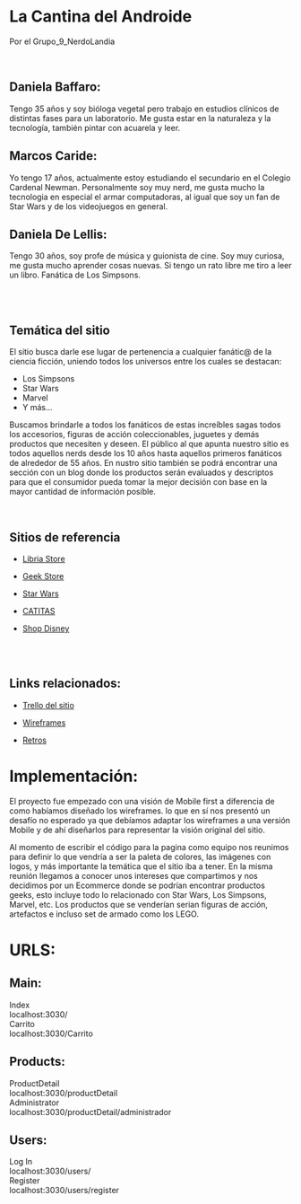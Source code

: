 # La Cantina del Androide
 Por el Grupo_9_NerdoLandia

<br>

## Daniela Baffaro:
Tengo 35 años y soy bióloga vegetal pero trabajo en estudios clínicos de distintas fases para un laboratorio. Me gusta estar en la naturaleza y la tecnología, también pintar con acuarela y leer.

## Marcos Caride:
Yo tengo 17 años, actualmente estoy estudiando el secundario en el Colegio Cardenal Newman. Personalmente soy muy nerd, me gusta mucho la tecnologia en especial el armar computadoras, al igual que soy un fan de Star Wars y de los videojuegos en general.

## Daniela De Lellis: 
Tengo 30 años, soy profe de música y guionista de cine. Soy muy curiosa, me gusta mucho aprender cosas nuevas. Si tengo un rato libre me tiro a leer un libro. Fanática de Los Simpsons.

<br>
<br>

## **Temática del sitio**

El sitio busca darle ese lugar de pertenencia a cualquier fanátic@ de la ciencia ficción, uniendo todos los universos entre los cuales se destacan:
* Los Simpsons
* Star Wars
* Marvel
* Y más...

Buscamos brindarle a todos los fanáticos de estas increíbles sagas todos los accesorios, figuras de acción coleccionables, juguetes y demás productos que necesiten y deseen. El público al que apunta nuestro sitio es todos aquellos nerds desde los 10 años hasta aquellos primeros fanáticos de alrededor de 55 años. En nustro sitio también se podrá encontrar una sección con un blog donde los productos serán evaluados y descriptos para que el consumidor pueda tomar la mejor decisión con base en la mayor cantidad de información posible.

<br>

## Sitios de referencia

- [Libria Store](https://libria.com.ar/)

- [Geek Store](https://www.geekstore.com/)

- [Star Wars](https://www.starwars.com/)

- [CATITAS](https://holacatitas.com.ar/)

- [Shop Disney](https://www.shopdisney.com/)

<br>
<br>

## Links relacionados:

- [Trello del sitio](https://trello.com/b/kvMm2bad/sprint-1)

- [Wireframes](https://github.com/MarcosCaride/Grupo_9_NerdoLandia/tree/main/public/Wireframes)

- [Retros](https://github.com/MarcosCaride/Grupo_9_NerdoLandia/blob/main/retro.md)


# Implementación:

El proyecto fue empezado con una visión de Mobile first a diferencia de como habíamos diseñado los wireframes. lo que en sí nos presentó un desafío no esperado ya que debíamos adaptar los wireframes a una versión Mobile y de ahí diseñarlos para representar la visión original del sitio. 

Al momento de escribir el código para la pagina como equipo nos reunimos para definir lo que vendría a ser la paleta de colores, las imágenes con logos, y más importante la temática que el sitio iba a tener. En la misma reunión llegamos a conocer unos intereses que compartimos y nos decidimos por un Ecommerce donde se podrían encontrar productos geeks, esto incluye todo lo relacionado con Star Wars, Los Simpsons, Marvel, etc. Los productos que se venderían serian figuras de acción, artefactos e incluso set de armado como los LEGO.

# URLS:

## Main:

Index
<br>
localhost:3030/
<br>
Carrito
<br>
localhost:3030/Carrito
<br>

## Products:

ProductDetail
<br>
localhost:3030/productDetail
<br>
Administrator
<br>
localhost:3030/productDetail/administrador
<br>

## Users:

Log In
<br>
localhost:3030/users/
<br>
Register
<br>
localhost:3030/users/register
<br>